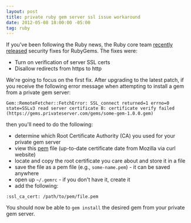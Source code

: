 ```yaml
---
layout: post
title: private ruby gem server ssl issue workaround
date: 2012-05-08 18:00:00 -05:00
tag: ruby
---
```


If you've been following the Ruby news, the Ruby core team [recently](http://www.ruby-lang.org/en/news/2012/04/20/ruby-1-9-3-p194-is-released/) [released](http://www.ruby-lang.org/en/news/2012/04/21/ruby-1-9-2-p320-is-released/) security fixes for RubyGems.  The fixes were:

* Turn on verification of server SSL certs
* Disallow redirects from https to http

We're going to focus on the first fix.  After upgrading to the latest patch, if you receive the following error message when attempting to install a gem from a private gem server:

````
Gem::RemoteFetcher::FetchError: SSL_connect returned=1 errno=0 state=SSLv3 read server certificate B: certificate verify failed (https://gems.privateserver.com/gems/some-gem-1.0.0.gem)
````

then you'll need to do the following:

* determine which Root Certificate Authority (CA) you used for your private gem server
* view this [pem](http://curl.haxx.se/ca/cacert.pem) file (up-to-date certificate date from Mozilla via curl website)
* locate and copy the root certificate you care about and store it in a file
* save the file as a pem file (e.g., `some-name.pem`) - it can be saved anywhere
* open up `~/.gemrc` - if you don't have it, create it
* add the following:

`:ssl_ca_cert: /path/to/pem/file.pem`

You should now be able to `gem install` the desired gem from your private gem server.

